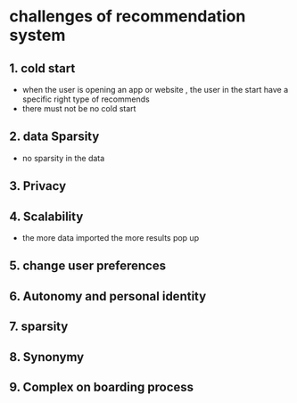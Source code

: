 # challenges of recommendation system
## 1. cold start
- when the user is opening an app or website , the user in the start have a specific right type of recommends 
- there must not be no cold start
## 2. data Sparsity
- no sparsity in the data
## 3. Privacy
## 4. Scalability
- the more data imported the more results pop up
## 5. change user preferences
## 6. Autonomy and personal identity

## 7. sparsity 
## 8. Synonymy
## 9. Complex on boarding process 

